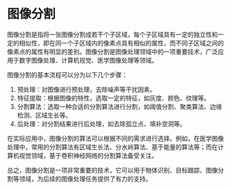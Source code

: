 # 图像分割

图像分割是指将一张图像分割成若干个子区域，每个子区域具有一定的独立性和一定的相似性，即在同一个子区域内的像素点具有相似的属性，而不同子区域之间的像素点的属性有明显的差别。图像分割是图像处理领域中的一项重要技术，广泛应用于数字图像处理、计算机视觉、医学图像处理等领域。

图像分割的基本流程可以分为以下几个步骤：

1. 预处理：对图像进行预处理，去除噪声等干扰因素。
2. 特征提取：根据图像的特性，选取一定的特征，如灰度、颜色、纹理等。
3. 分割算法：选取一种合适的分割算法进行分割，如阈值分割、聚类算法、边缘检测、区域生长等。
4. 后处理：对分割结果进行后处理，如去除孤立点、填补空洞等。

在实际应用中，图像分割的算法可以根据不同的需求进行选择。例如，在医学图像处理中，常用的分割算法有区域生长法、分水岭算法、基于能量的算法等；而在计算机视觉领域，基于卷积神经网络的分割算法备受关注。

总之，图像分割是一项非常重要的技术，它可以用于物体识别、目标跟踪、图像分割等领域，为后续的图像处理任务提供了有力的支持。